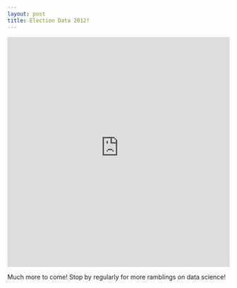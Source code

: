 ```yaml
---
layout: post
title: Election Data 2012!
---
```


<iframe width="100%" height="520" frameborder="0" src="https://matthewbmitchell.carto.com/viz/cdb965c2-5428-11e6-8f7f-0e05a8b3e3d7/embed_map" allowfullscreen webkitallowfullscreen mozallowfullscreen oallowfullscreen msallowfullscreen></iframe>

Much more to come! Stop by regularly for more ramblings on data science!
